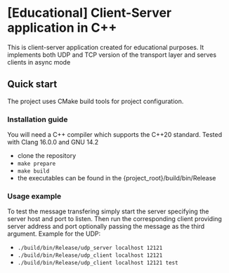 # [Educational] Client-Server application in C++

This is client-server application created for educational purposes.
It implements both UDP and TCP version of the transport layer and serves clients in async mode

## Quick start

The project uses CMake build tools for project configuration.

### Installation guide

You will need a C++ compiler which supports the C++20 standard. Tested with Clang 16.0.0 and GNU 14.2

* clone the repository
* `make prepare`
* `make build`
* the executables can be found in the {project_root}/build/bin/Release

### Usage example

To test the message transfering simply start the server specifying the server host and port to listen. Then run the corresponding client providing server address and port optionally passing the message as the third argument. Example for the UDP:

* `./build/bin/Release/udp_server localhost 12121`
* `./build/bin/Release/udp_client localhost 12121`
* `./build/bin/Release/udp_client localhost 12121 test`
